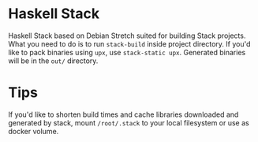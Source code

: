 # Haskell Stack

Haskell Stack based on Debian Stretch suited for building Stack projects. What you need to do is to run `stack-build` inside project directory. If you'd like to pack binaries using `upx`, use `stack-static upx`. Generated binaries will be in the
`out/` directory.

# Tips

If you'd like to shorten build times and cache libraries downloaded and generated by stack, mount `/root/.stack` to your local filesystem or use as docker volume.
